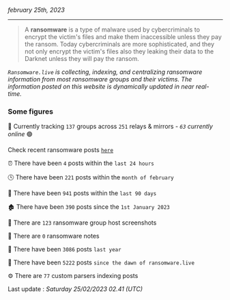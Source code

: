 _february 25th, 2023_

---

> A **ransomware** is a type of malware used by cybercriminals to encrypt the victim's files and make them inaccessible unless they pay the ransom. Today cybercriminals are more sophisticated, and they not only encrypt the victim's files also they leaking their data to the Darknet unless they will pay the ransom.


_`Ransomware.live` is collecting, indexing, and centralizing ransomware information from most ransomware groups and their victims. The information posted on this website is dynamically updated in near real-time._

### Some figures 

🔎 Currently tracking `137` groups across `251` relays & mirrors - _`63` currently online_ 🟢

Check recent ransomware posts [`here`](recentposts.md)


⏰ There have been `4` posts within the `last 24 hours`

🕓 There have been `221` posts within the `month of february`

📅 There have been `941` posts within the `last 90 days`

🏚 There have been `390` posts since the `1st January 2023`

📸 There are `123` ransomware group host screenshots

📝 There are `0` ransomware notes

🚀 There have been `3086` posts `last year`

🐣 There have been `5222` posts `since the dawn of ransomware.live`

⚙️ There are `77` custom parsers indexing posts



Last update : _Saturday 25/02/2023 02.41 (UTC)_

